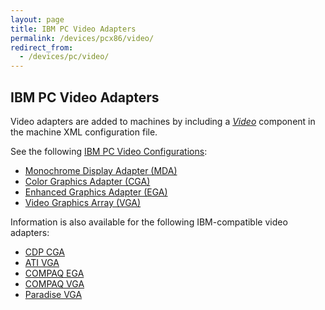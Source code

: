 ```yaml
---
layout: page
title: IBM PC Video Adapters
permalink: /devices/pcx86/video/
redirect_from:
  - /devices/pc/video/
---
```


IBM PC Video Adapters
---

Video adapters are added to machines by including a *[Video](/docs/pcx86/video/)* component in the machine XML
configuration file.

See the following [IBM PC Video Configurations](ibm/):

* [Monochrome Display Adapter (MDA)](ibm/mda/)
* [Color Graphics Adapter (CGA)](ibm/cga/)
* [Enhanced Graphics Adapter (EGA)](ibm/ega/)
* [Video Graphics Array (VGA)](ibm/vga/)

Information is also available for the following IBM-compatible video adapters:

* [CDP CGA](cdp/cga/)
* [ATI VGA](ati/vga/)
* [COMPAQ EGA](compaq/ega/)
* [COMPAQ VGA](compaq/vga/)
* [Paradise VGA](paradise/vga/)
